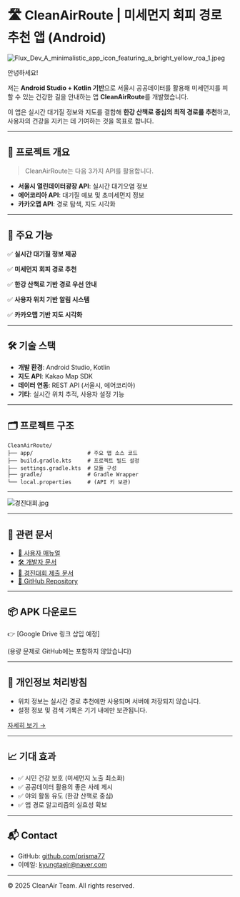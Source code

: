 # 🛣️ CleanAirRoute | 미세먼지 회피 경로 추천 앱 (Android)

![Flux_Dev_A_minimalistic_app_icon_featuring_a_bright_yellow_roa_1.jpeg](https://github.com/prisma77/CleanAirRoute/assets/12345678/some-uuid) <!-- 실제 이미지 경로로 교체 필요 -->

안녕하세요!

저는 **Android Studio + Kotlin 기반**으로 서울시 공공데이터를 활용해 미세먼지를 피할 수 있는 건강한 길을 안내하는 앱 **CleanAirRoute**를 개발했습니다.

이 앱은 실시간 대기질 정보와 지도를 결합해 **한강 산책로 중심의 최적 경로를 추천**하고, 사용자의 건강을 지키는 데 기여하는 것을 목표로 합니다.

---

## 📱 프로젝트 개요

> CleanAirRoute는 다음 3가지 API를 활용합니다.
> 
- **서울시 열린데이터광장 API**: 실시간 대기오염 정보
- **에어코리아 API**: 대기질 예보 및 초미세먼지 정보
- **카카오맵 API**: 경로 탐색, 지도 시각화

---

## 🧩 주요 기능

✅ **실시간 대기질 정보 제공**

✅ **미세먼지 회피 경로 추천**

✅ **한강 산책로 기반 경로 우선 안내**

✅ **사용자 위치 기반 알림 시스템**

✅ **카카오맵 기반 지도 시각화**

---

## 🛠️ 기술 스택

- **개발 환경**: Android Studio, Kotlin
- **지도 API**: Kakao Map SDK
- **데이터 연동**: REST API (서울시, 에어코리아)
- **기타**: 실시간 위치 추적, 사용자 설정 기능

---

## 🗂️ 프로젝트 구조

```
CleanAirRoute/
├── app/                 # 주요 앱 소스 코드
├── build.gradle.kts     # 프로젝트 빌드 설정
├── settings.gradle.kts  # 모듈 구성
├── gradle/              # Gradle Wrapper
└── local.properties     # (API 키 보관)
```

---

![경진대회.jpg](https://github.com/prisma77/CleanAirRoute/assets/12345678/some-uuid) <!-- 실제 이미지 경로로 교체 필요 -->

---

## 🔗 관련 문서

- [📄 사용자 매뉴얼](https://www.notion.so/)
- [🛠️ 개발자 문서](https://www.notion.so/)
- [📝 경진대회 제출 문서](https://www.notion.so/)
- [📂 GitHub Repository](https://github.com/prisma77/CleanAirRoute)

---

## 📦 APK 다운로드

👉 [Google Drive 링크 삽입 예정]

(용량 문제로 GitHub에는 포함하지 않았습니다)

---

## 🔐 개인정보 처리방침

- 위치 정보는 실시간 경로 추천에만 사용되며 서버에 저장되지 않습니다.
- 설정 정보 및 검색 기록은 기기 내에만 보관됩니다.

[자세히 보기 →](https://www.notion.so/)

---

## 📈 기대 효과

- ✅ 시민 건강 보호 (미세먼지 노출 최소화)
- ✅ 공공데이터 활용의 좋은 사례 제시
- ✅ 야외 활동 유도 (한강 산책로 중심)
- ✅ 앱 경로 알고리즘의 실효성 확보

---

## 📬 Contact

- GitHub: [github.com/prisma77](https://github.com/prisma77)
- 이메일: [kyungtaejr@naver.com](mailto:kyungtaejr@naver.com)

---

© 2025 CleanAir Team. All rights reserved.


